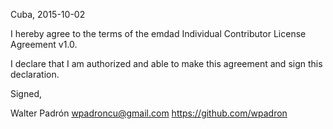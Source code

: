 Cuba, 2015-10-02

I hereby agree to the terms of the emdad Individual Contributor License
Agreement v1.0.

I declare that I am authorized and able to make this agreement and sign this
declaration.

Signed,

Walter Padrón wpadroncu@gmail.com https://github.com/wpadron
